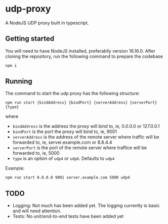 # udp-proxy

A NodeJS UDP proxy built in typescript.

## Getting started

You will need to have NodeJS installed, preferablly version 16.16.0. After cloning the repository, run the following command to prepare the codebase

```sh
npm i
```

## Running

The command to start the udp proxy has the following structure:

`npm run start {bindAddress} {bindPort} {serverAddress} {serverPort} {type}`

where

- `bindAddress` is the address the proxy will bind to, ie, 0.0.0.0 or 127.0.0.1
- `bindPort` is the port the proxy will bind to, ie, 9001
- `serverAddress` is the address of the remote server where traffic will be forwarded to, ie, server.example.com or 8.8.4.4
- `serverPort` is the port of the remote server where traffice will be forwarded to, ie, 5000
- `type` is an option of `udp4` or `udp6`. Defaults to `udp4`

Example:

```sh
npm run start 0.0.0.0 9001 server.example.com 5000 udp4
```

## TODO

- Logging: Not much has been added yet. The logging currently is basic and will need attention.
- Tests: No unit/end-to-end tests have been added yet
